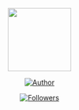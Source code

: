 <p align="center">
<img src="https://raw.githubusercontent.com/mhankbarbar/whatsapp-bot/master/media/img/Kaguya.png" width="128" height="128"/>
</p>
<p align="center">
<a href="https://github.com/mhankbarbar"><img title="Author" src="https://img.shields.io/badge/Author-RyanGaming187-red.svg?style=for-the-badge&logo=github"></a>
</p>
<p align="center">
<a href="https://github.com/RyanGaming187/followers"><img title="Followers" src="https://img.shields.io/github/followers/RyanGaming187?color=blue&style=flat-square"></a>

